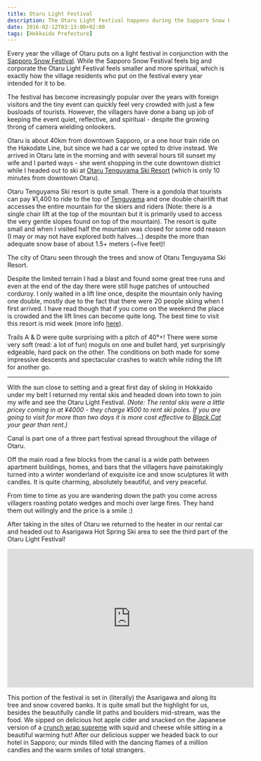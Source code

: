 ```yaml
---
title: Otaru Light Festival
description: The Otaru Light Festival happens during the Sapporo Snow Festival. However, the light festival is the exact opposite of its massive commercial sister event...
date: 2016-02-12T03:13:00+02:00
tags: [Hokkaido Prefecture]
---
```

<div class="text-lg mt-2">
<p class="mb-2">Every year the village of Otaru puts on a light festival in conjunction with the <a href="https://www.fallfishtenkara.com/sapporo-snow-festival/" target="_blank" rel="noopener noreferrer" class="text-red-500 hover:bg-red-500 hover:text-white">Sapporo Snow Festival</a>. While the Sapporo Snow Festival feels big and corporate the Otaru Light Festival feels smaller and more spiritual, which is exactly how the village residents who put on the festival every year intended for it to be.</p>

<p class="mt-2 mb-2">The festival has become increasingly popular over the years with foreign visitors and the tiny event can quickly feel very crowded with just a few busloads of tourists. However, the villagers have done a bang up job of keeping the event quiet, reflective, and spiritual - despite the growing throng of camera wielding onlookers.</p>

<p class="mt-2 mb-2">Otaru is about 40km from downtown Sapporo, or a one hour train ride on the Hakodate Line, but since we had a car we opted to drive instead. We arrived in Otaru late in the morning and with several hours till sunset my wife and I parted ways - she went shopping in the cute downtown district while I headed out to ski at <a href="https://www.snowjapan.com/japan-ski-resorts/hokkaido/otaru/otaru-tenguyama" target="_blank" rel="noopener noreferrer" class="text-red-500 hover:bg-red-500 hover:text-white">Otaru Tenguyama Ski Resort</a> (which is only 10 minutes from downtown Otaru).</p>

<p class="mt-2 mb-2">Otaru Tenguyama Ski resort is quite small. There is a gondola that tourists can pay ¥1,400 to ride to the top of <a href="https://www.google.co.jp/maps/place/Tenguyama,+Otaru,+Hokkaido+Prefecture+047-0012/@43.1709616,140.9641063,16z/data=!4m2!3m1!1s0x5f0ae0c81175ce25:0xa01bad54059f5429?hl=en" target="_blank" rel="noopener noreferrer" class="text-red-500 hover:bg-red-500 hover:text-white">Tenguyama</a> and one double chairlift that accesses the entire mountain for the skiers and riders (Note: there is a single chair lift at the top of the mountain but it is primarily used to access the very gentle slopes found on top of the mountain). The resort is quite small and when I visited half the mountain was closed for some odd reason (I may or may not have explored both halves...) despite the more than adequate snow base of about 1.5+ meters (~five feet)!</p>

<p class="mt-2 mb-2">The city of Otaru seen through the trees and snow of Otaru Tenguyama Ski Resort.</p>

<p class="mt-2 mb-2">Despite the limited terrain I had a blast and found some great tree runs and even at the end of the day there were still huge patches of untouched corduroy. I only waited in a lift line once, despite the mountain only having one double, mostly due to the fact that there were 20 people skiing when I first arrived. I have read though that if you come on the weekend the place is crowded and the lift lines can become quite long. The best time to visit this resort is mid week (more info <a href="https://japansnowtriptips.com/otaru-tenguyama-ski-area-ocean-views-and-crowdless-slopes-above-otaru/" target="_blank" rel="noopener noreferrer" class="text-red-500 hover:bg-red-500 hover:text-white">here</a>).</p>

<p class="mt-2 mb-2">Trails A &amp; D were quite surprising with a pitch of 40°+! There were some very soft (read: a lot of fun) moguls on one and bullet hard, yet surprisingly edgeable, hard pack on the other. The conditions on both made for some impressive descents and spectacular crashes to watch while riding the lift for another go.</p>

<hr />

<p class="mt-2 mb-2">With the sun close to setting and a great first day of skiing in Hokkaido under my belt I returned my rental skis and headed down into town to join my wife and see the Otaru Light Festival. <em>(Note: The rental skis were a little pricey coming in at ¥4000 - they charge ¥500 to rent ski poles. If you are going to visit for more than two days it is more cost effective to <a href="https://www.fallfishtenkara.com/links/" target="_blank" rel="noopener noreferrer" class="text-red-500 hover:bg-red-500 hover:text-white">Black Cat</a> your gear than rent.)</em>

<p class="mt-2 mb-2">Canal is part one of a three part festival spread throughout the village of Otaru.</p>

<p class="mt-2 mb-2">Off the main road a few blocks from the canal is a wide path between apartment buildings, homes, and bars that the villagers have painstakingly turned into a winter wonderland of exquisite ice and snow sculptures lit with candles. It is quite charming, absolutely beautiful, and very peaceful.</p>

<p class="mt-2 mb-2">From time to time as you are wandering down the path you come across villagers roasting potato wedges and mochi over large fires. They hand them out willingly and the price is a smile :)</p>

<p class="mt-2 mb-2">After taking in the sites of Otaru we returned to the heater in our rental car and headed out to Asarigawa Hot Spring Ski area to see the third part of the Otaru Light Festival!</p>

<iframe src="https://www.youtube.com/embed/YPI9HcFoAzg" width="560" height="315" frameborder="0" allowfullscreen="allowfullscreen"></iframe>

<p class="mt-2 mb-2">This portion of the festival is set in (literally) the Asarigawa and along its tree and snow covered banks. It is quite small but the highlight for us, besides the beautifully candle lit paths and boulders mid-stream, was the food. We sipped on delicious hot apple cider and snacked on the Japanese version of a <a href="https://www.tacobell.com/food/specialties/crunchwrap-supreme" target="_blank" rel="noopener noreferrer" class="text-red-500 hover:bg-red-500 hover:text-white">crunch wrap supreme</a> with squid and cheese while sitting in a beautiful warming hut! After our delicious supper we headed back to our hotel in Sapporo; our minds filled with the dancing flames of a million candles and the warm smiles of total strangers.</p>

<img class="w-8/12 rounded-lg shadow-lg mx-auto" src="" alt="" />
</div>
